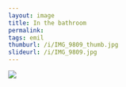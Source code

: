 ```yaml
---
layout: image
title: In the bathroom
permalink: 
tags: emil
thumburl: /i/IMG_9809_thumb.jpg
slideurl: /i/IMG_9809.jpg 
---
```

![]({{site.url}}/i/IMG_9809.jpg)
